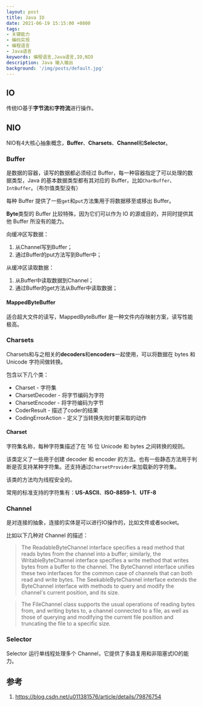 ```yaml
---
layout: post
title: Java IO
date: 2021-06-19 15:15:00 +0800
tags:
- 关键能力
- 编码实现
- 编程语言
- Java语言
keywords: 编程语言,Java语言,IO,NIO
description: Java 输入输出
background: '/img/posts/default.jpg'
---
```


## IO

传统IO基于**字节流**和**字符流**进行操作。

## NIO

NIO有4大核心抽象概念，**Buffer**、**Charsets**、**Channel**和**Selector**。

### Buffer

是数据的容器，读写的数据都必须经过 Buffer，每一种容器指定了可以处理的数据类型，Java 的基本数据类型都有其对应的 Buffer，比如`CharBuffer`、`IntBuffer`。（布尔值类型没有）

每种 Buffer 提供了一些`get`和`put`方法集用于将数据移至或移出 Buffer。

**Byte**类型的 Buffer 比较特殊，因为它们可以作为 IO 的源或目的，并同时提供其他 Buffer 所没有的能力。

向缓冲区写数据：

1. 从Channel写到Buffer；
2. 通过Buffer的put方法写到Buffer中；

从缓冲区读取数据：

1. 从Buffer中读取数据到Channel；
2. 通过Buffer的get方法从Buffer中读取数据；

#### MappedByteBuffer

适合超大文件的读写，MappedByteBuffer 是一种文件内存映射方案，读写性能极高。

### Charsets

Charsets和与之相关的**decoders**和**encoders**一起使用，可以将数据在 bytes 和 Unicode 字符间做转换。

包含以下几个类：

- Charset - 字符集
- CharsetDecoder - 将字节编码为字符
- CharsetEncoder - 将字符编码为字节
- CoderResult - 描述了coder的结果
- CodingErrorAction - 定义了当转换失败时要采取的动作

#### Charset

字符集名称，每种字符集描述了在 16 位 Unicode 和 bytes 之间转换的规则。

该类定义了一些用于创建 decoder 和 encoder 的方法。也有一些静态方法用于判断是否支持某种字符集。还支持通过`CharsetProvider`来加载新的字符集。

该类的方法均为线程安全的。

常用的标准支持的字符集有：**US-ASCII**、**ISO-8859-1**、**UTF-8**

### Channel

是对连接的抽象，连接的实体是可以进行IO操作的，比如文件或者socket。

比如以下几种对 Channel 的描述：

> The ReadableByteChannel interface specifies a read method that reads bytes from the channel into a buffer; similarly, the WritableByteChannel interface specifies a write method that writes bytes from a buffer to the channel. The ByteChannel interface unifies these two interfaces for the common case of channels that can both read and write bytes. The SeekableByteChannel interface extends the ByteChannel interface with methods to query and modify the channel's current position, and its size.

> The FileChannel class supports the usual operations of reading bytes from, and writing bytes to, a channel connected to a file, as well as those of querying and modifying the current file position and truncating the file to a specific size.

### Selector

Selector 运行单线程处理多个 Channel，它提供了多路复用和非阻塞式IO的能力。

## 参考

1. https://blog.csdn.net/u011381576/article/details/79876754
